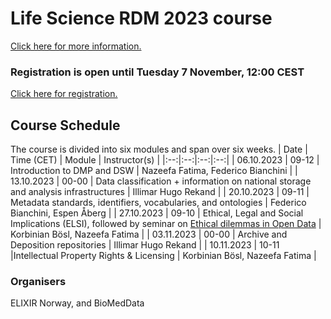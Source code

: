 # Life Science RDM 2023 course

[Click here for more information.](https://tess.elixir-europe.org/events/life-science-data-management-planning-workshop-1d5429a6-0403-49cf-903c-239d6503cbc2) <br>

### Registration is open until Tuesday 7 November, 12:00 CEST
[Click here for registration.](https://nettskjema.no/a/353512#/page/1)

## Course Schedule
The course is divided into six modules and span over six weeks.
| Date | Time (CET) | Module | Instructor(s) |
|:--:|:--:|:--:|:--:|
| 06.10.2023 | 09-12 | Introduction to DMP and DSW | Nazeefa Fatima, Federico Bianchini |
| 13.10.2023 | 00-00 | Data classification + information on national storage and analysis infrastructures | Illimar Hugo Rekand |
| 20.10.2023 | 09-11 | Metadata standards, identifiers, vocabularies, and ontologies | Federico Bianchini, Espen Åberg |
| 27.10.2023 | 09-10 | Ethical, Legal and Social Implications (ELSI), followed by seminar on [Ethical dilemmas in Open Data](https://uib.zoom.us/meeting/register/u5wscOGqpjsoGdGY7cuChY9fsI6zl2SryBUU) | Korbinian Bösl, Nazeefa Fatima |
| 03.11.2023 | 00-00 | Archive and Deposition repositories | Illimar Hugo Rekand |
| 10.11.2023 | 10-11 |Intellectual Property Rights & Licensing | Korbinian Bösl, Nazeefa Fatima |

### Organisers
ELIXIR Norway, and BioMedData


